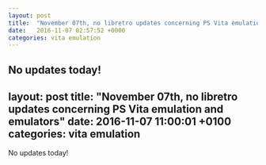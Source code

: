 ```yaml
---
layout: post
title:  "November 07th, no libretro updates concerning PS Vita emulation and emulators"
date:   2016-11-07 02:57:52 +0000
categories: vita emulation
---
```


No updates today!
---
layout: post
title:  "November 07th, no libretro updates concerning PS Vita emulation and emulators"
date:   2016-11-07 11:00:01 +0100
categories: vita emulation
---

No updates today!

